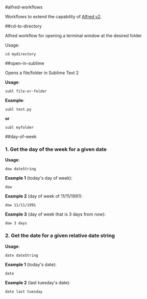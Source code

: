 #alfred-workflows

Workflows to extend the capability of [Alfred v2](http://www.alfredapp.com/).

##cd-to-directory

Alfred workflow for opening a terminal window at the desired folder

Usage:

    cd mydirectory
    

##open-in-sublime

Opens a file/folder in Sublime Text 2

**Usage**:

    subl file-or-folder
    
**Example**:

    subl test.py
    
**or**

    subl myfolder
    

##day-of-week

### 1. Get the day of the week for a given date

**Usage**:

    dow dateString

**Example 1** (today's day of week):

    dow
    
**Example 2** (day of week of 11/11/1991):

    dow 11/11/1991
    
**Example 3** (day of week that is 3 days from now):

    dow 3 days
    

### 2. Get the date for a given relative date string

**Usage**:

    date dateString
    
**Example 1** (today's date):
    
    date

**Example 2** (last tuesday's date):

    date last tuesday

